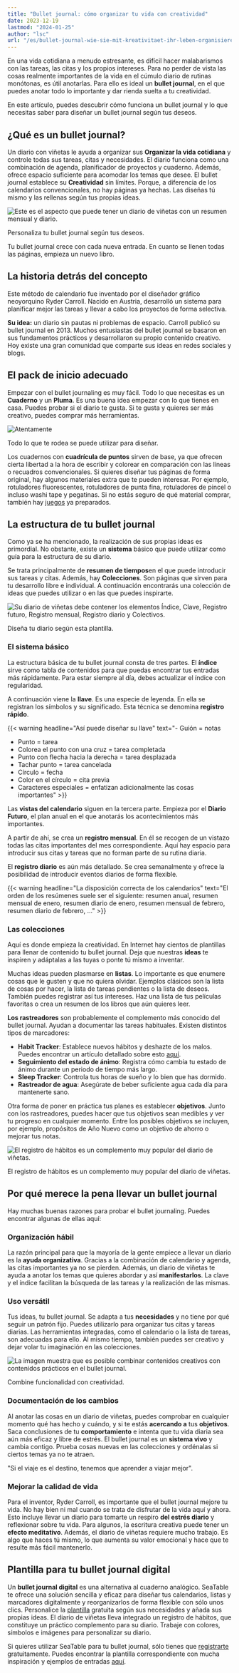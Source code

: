 ```yaml
---
title: "Bullet journal: cómo organizar tu vida con creatividad"
date: 2023-12-19
lastmod: "2024-01-25"
author: "lsc"
url: "/es/bullet-journal-wie-sie-mit-kreativitaet-ihr-leben-organisieren"
---
```


En una vida cotidiana a menudo estresante, es difícil hacer malabarismos con las tareas, las citas y los propios intereses. Para no perder de vista las cosas realmente importantes de la vida en el cúmulo diario de rutinas monótonas, es útil anotarlas. Para ello es ideal un **bullet journal**, en el que puedes anotar todo lo importante y dar rienda suelta a tu creatividad.

En este artículo, puedes descubrir cómo funciona un bullet journal y lo que necesitas saber para diseñar un bullet journal según tus deseos.

## ¿Qué es un bullet journal?

Un diario con viñetas le ayuda a organizar sus **Organizar la vida cotidiana** y controle todas sus tareas, citas y necesidades. El diario funciona como una combinación de agenda, planificador de proyectos y cuaderno. Además, ofrece espacio suficiente para acomodar los temas que desee. El bullet journal establece su **Creatividad** sin límites. Porque, a diferencia de los calendarios convencionales, no hay páginas ya hechas. Las diseñas tú mismo y las rellenas según tus propias ideas.  

![Este es el aspecto que puede tener un diario de viñetas con un resumen mensual y diario.](https://seatable.io/wp-content/uploads/2023/12/estee-janssens-mO3s5xdo68Y-unsplash-scaled-e1702550740119-711x579.jpg)

Personaliza tu bullet journal según tus deseos.

Tu bullet journal crece con cada nueva entrada. En cuanto se llenen todas las páginas, empieza un nuevo libro.

## La historia detrás del concepto

Este método de calendario fue inventado por el diseñador gráfico neoyorquino Ryder Carroll. Nacido en Austria, desarrolló un sistema para planificar mejor las tareas y llevar a cabo los proyectos de forma selectiva.

**Su idea:** un diario sin pautas ni problemas de espacio. Carroll publicó su bullet journal en 2013. Muchos entusiastas del bullet journal se basaron en sus fundamentos prácticos y desarrollaron su propio contenido creativo. Hoy existe una gran comunidad que comparte sus ideas en redes sociales y blogs.

## El pack de inicio adecuado

Empezar con el bullet journaling es muy fácil. Todo lo que necesitas es un **Cuaderno** y un **Pluma**. Es una buena idea empezar con lo que tienes en casa. Puedes probar si el diario te gusta. Si te gusta y quieres ser más creativo, puedes comprar más herramientas.  

![Atentamente](https://seatable.io/wp-content/uploads/2023/12/estee-janssens-MUf7Ly04sOI-unsplash-scaled-e1702555769119-711x746.jpg)

Todo lo que te rodea se puede utilizar para diseñar.

Los cuadernos con **cuadrícula de puntos** sirven de base, ya que ofrecen cierta libertad a la hora de escribir y colorear en comparación con las líneas o recuadros convencionales. Si quieres diseñar tus páginas de forma original, hay algunos materiales extra que te pueden interesar. Por ejemplo, rotuladores fluorescentes, rotuladores de punta fina, rotuladores de pincel o incluso washi tape y pegatinas. Si no estás seguro de qué material comprar, también hay [juegos](https://www.faber-castell.de/produkte/BulletJournalingStarterSet9teilig/267125) ya preparados.

## La estructura de tu bullet journal

Como ya se ha mencionado, la realización de sus propias ideas es primordial. No obstante, existe un **sistema** básico que puede utilizar como guía para la estructura de su diario.

Se trata principalmente de **resumen de tiempos**en el que puede introducir sus tareas y citas. Además, hay **Colecciones**. Son páginas que sirven para tu desarrollo libre e individual. A continuación encontrarás una colección de ideas que puedes utilizar o en las que puedes inspirarte.  

![Su diario de viñetas debe contener los elementos Índice, Clave, Registro futuro, Registro mensual, Registro diario y Colectivos.](https://seatable.io/wp-content/uploads/2023/12/Bullet-Journal-Dot-Grid-Blank-Journal-1-711x920.png)

Diseña tu diario según esta plantilla.

### El sistema básico

La estructura básica de tu bullet journal consta de tres partes. El **índice** sirve como tabla de contenidos para que puedas encontrar tus entradas más rápidamente. Para estar siempre al día, debes actualizar el índice con regularidad.

A continuación viene la **llave**. Es una especie de leyenda. En ella se registran los símbolos y su significado. Esta técnica se denomina **registro rápido**.

{{< warning headline="Así puede diseñar su llave" text="- Guión = notas
- Punto = tarea
- Colorea el punto con una cruz = tarea completada
- Punto con flecha hacia la derecha = tarea desplazada
- Tachar punto = tarea cancelada
- Círculo = fecha
- Color en el círculo = cita previa
- Caracteres especiales = enfatizan adicionalmente las cosas importantes" >}}

Las **vistas del calendario** siguen en la tercera parte. Empieza por el **Diario Futuro**, el plan anual en el que anotarás los acontecimientos más importantes.

A partir de ahí, se crea un **registro mensual**. En él se recogen de un vistazo todas las citas importantes del mes correspondiente. Aquí hay espacio para introducir sus citas y tareas que no forman parte de su rutina diaria.

El **registro diario** es aún más detallado. Se crea semanalmente y ofrece la posibilidad de introducir eventos diarios de forma flexible.

{{< warning headline="La disposición correcta de los calendarios" text="El orden de los resúmenes suele ser el siguiente: resumen anual, resumen mensual de enero, resumen diario de enero, resumen mensual de febrero, resumen diario de febrero, ..." >}}

### Las colecciones

Aquí es donde empieza la creatividad. En Internet hay cientos de plantillas para llenar de contenido tu bullet journal. Deja que nuestras **ideas** te inspiren y adáptalas a las tuyas o ponte tú mismo a inventar.

Muchas ideas pueden plasmarse en **listas**. Lo importante es que enumere cosas que le gusten y que no quiera olvidar. Ejemplos clásicos son la lista de cosas por hacer, la lista de tareas pendientes o la lista de deseos. También puedes registrar así tus intereses. Haz una lista de tus películas favoritas o crea un resumen de los libros que aún quieres leer.

**Los rastreadores** son probablemente el complemento más conocido del bullet journal. Ayudan a documentar las tareas habituales. Existen distintos tipos de marcadores:

- **Habit Tracker**: Establece nuevos hábitos y deshazte de los malos. Puedes encontrar un artículo detallado sobre esto [aquí](https://seatable.io/es/habit-tracker-gewohnheiten-aendern/).
- **Seguimiento del estado de ánimo**: Registra cómo cambia tu estado de ánimo durante un periodo de tiempo más largo.
- **Sleep Tracker**: Controla tus horas de sueño y lo bien que has dormido.
- **Rastreador de agua**: Asegúrate de beber suficiente agua cada día para mantenerte sano.

Otra forma de poner en práctica tus planes es establecer **objetivos**. Junto con los rastreadores, puedes hacer que tus objetivos sean medibles y ver tu progreso en cualquier momento. Entre los posibles objetivos se incluyen, por ejemplo, propósitos de Año Nuevo como un objetivo de ahorro o mejorar tus notas.

![El registro de hábitos es un complemento muy popular del diario de viñetas.](https://seatable.io/wp-content/uploads/2023/12/prophsee-journals-WI30grRfBnE-unsplash-01.jpg)

El registro de hábitos es un complemento muy popular del diario de viñetas.

## Por qué merece la pena llevar un bullet journal

Hay muchas buenas razones para probar el bullet journaling. Puedes encontrar algunas de ellas aquí:

### Organización hábil

La razón principal para que la mayoría de la gente empiece a llevar un diario es la **ayuda organizativa**. Gracias a la combinación de calendario y agenda, las citas importantes ya no se pierden. Además, un diario de viñetas te ayuda a anotar los temas que quieres abordar y así **manifestarlos**. La clave y el índice facilitan la búsqueda de las tareas y la realización de las mismas.

### Uso versátil

Tus ideas, tu bullet journal. Se adapta a tus **necesidades** y no tiene por qué seguir un patrón fijo. Puedes utilizarlo para organizar tus citas y tareas diarias. Las herramientas integradas, como el calendario o la lista de tareas, son adecuadas para ello. Al mismo tiempo, también puedes ser creativo y dejar volar tu imaginación en las colecciones.

![La imagen muestra que es posible combinar contenidos creativos con contenidos prácticos en el bullet journal.](https://seatable.io/wp-content/uploads/2023/12/pexels-bich-tran-636237-scaled-e1702974144662-711x555.jpg)

Combine funcionalidad con creatividad.

### Documentación de los cambios

Al anotar las cosas en un diario de viñetas, puedes comprobar en cualquier momento qué has hecho y cuándo, y si te estás **acercando a** tus **objetivos**. Saca conclusiones de tu **comportamiento** e intenta que tu vida diaria sea aún más eficaz y libre de estrés. El bullet journal es un **sistema vivo** y cambia contigo. Prueba cosas nuevas en las colecciones y ordénalas si ciertos temas ya no te atraen.

"Si el viaje es el destino, tenemos que aprender a viajar mejor".

### Mejorar la calidad de vida

Para el inventor, Ryder Carroll, es importante que el bullet journal mejore tu vida. No hay bien ni mal cuando se trata de disfrutar de la vida aquí y ahora. Esto incluye llevar un diario para tomarte un respiro **del estrés diario** y reflexionar sobre tu vida. Para algunos, la escritura creativa puede tener un **efecto meditativo**. Además, el diario de viñetas requiere mucho trabajo. Es algo que haces tú mismo, lo que aumenta su valor emocional y hace que te resulte más fácil mantenerlo.

## Plantilla para tu bullet journal digital

Un **bullet journal digital** es una alternativa al cuaderno analógico. SeaTable te ofrece una solución sencilla y eficaz para diseñar tus calendarios, listas y marcadores digitalmente y reorganizarlos de forma flexible con sólo unos clics. Personalice la [plantilla](https://seatable.io/es/vorlage/petkiwi1stmm_1lh2xlejq/) gratuita según sus necesidades y añada sus propias ideas. El diario de viñetas lleva integrado un registro de hábitos, que constituye un práctico complemento para su diario. Trabaje con colores, símbolos e imágenes para personalizar su diario.

Si quieres utilizar SeaTable para tu bullet journal, sólo tienes que [registrarte](https://seatable.io/es/registrierung/) gratuitamente. Puedes encontrar la plantilla correspondiente con mucha inspiración y ejemplos de entradas [aquí](https://seatable.io/es/vorlage/petkiwi1stmm_1lh2xlejq/).
